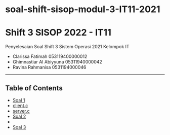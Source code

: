 # soal-shift-sisop-modul-3-IT11-2021

# Shift 3 SISOP 2022 - IT11
Penyelesaian Soal Shift 3 Sistem Operasi 2021
Kelompok IT
  * Clarissa Fatimah 053119400000012
  * Ghimnastiar Al Abiyyuna 05311940000042
  * Ravina Rahmanisa 0531194000046

---
## Table of Contents
* [Soal 1](#soal-1)
 * [client.c](#client)
 * [server.c](#server)
* [Soal 2](#soal-2)
 *
* [Soal 3](#soal-3)

